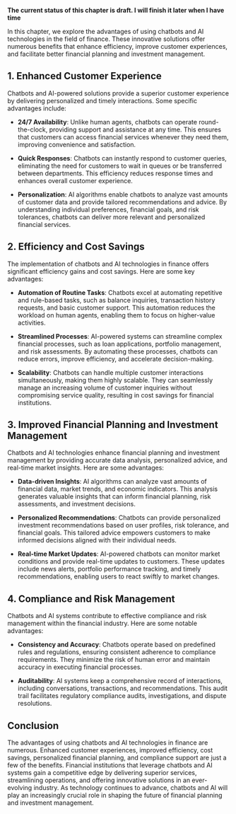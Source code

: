 **The current status of this chapter is draft. I will finish it later when I have time**

In this chapter, we explore the advantages of using chatbots and AI technologies in the field of finance. These innovative solutions offer numerous benefits that enhance efficiency, improve customer experiences, and facilitate better financial planning and investment management.

**1. Enhanced Customer Experience**
-----------------------------------

Chatbots and AI-powered solutions provide a superior customer experience by delivering personalized and timely interactions. Some specific advantages include:

* **24/7 Availability**: Unlike human agents, chatbots can operate round-the-clock, providing support and assistance at any time. This ensures that customers can access financial services whenever they need them, improving convenience and satisfaction.

* **Quick Responses**: Chatbots can instantly respond to customer queries, eliminating the need for customers to wait in queues or be transferred between departments. This efficiency reduces response times and enhances overall customer experience.

* **Personalization**: AI algorithms enable chatbots to analyze vast amounts of customer data and provide tailored recommendations and advice. By understanding individual preferences, financial goals, and risk tolerances, chatbots can deliver more relevant and personalized financial services.

**2. Efficiency and Cost Savings**
----------------------------------

The implementation of chatbots and AI technologies in finance offers significant efficiency gains and cost savings. Here are some key advantages:

* **Automation of Routine Tasks**: Chatbots excel at automating repetitive and rule-based tasks, such as balance inquiries, transaction history requests, and basic customer support. This automation reduces the workload on human agents, enabling them to focus on higher-value activities.

* **Streamlined Processes**: AI-powered systems can streamline complex financial processes, such as loan applications, portfolio management, and risk assessments. By automating these processes, chatbots can reduce errors, improve efficiency, and accelerate decision-making.

* **Scalability**: Chatbots can handle multiple customer interactions simultaneously, making them highly scalable. They can seamlessly manage an increasing volume of customer inquiries without compromising service quality, resulting in cost savings for financial institutions.

**3. Improved Financial Planning and Investment Management**
------------------------------------------------------------

Chatbots and AI technologies enhance financial planning and investment management by providing accurate data analysis, personalized advice, and real-time market insights. Here are some advantages:

* **Data-driven Insights**: AI algorithms can analyze vast amounts of financial data, market trends, and economic indicators. This analysis generates valuable insights that can inform financial planning, risk assessments, and investment decisions.

* **Personalized Recommendations**: Chatbots can provide personalized investment recommendations based on user profiles, risk tolerance, and financial goals. This tailored advice empowers customers to make informed decisions aligned with their individual needs.

* **Real-time Market Updates**: AI-powered chatbots can monitor market conditions and provide real-time updates to customers. These updates include news alerts, portfolio performance tracking, and timely recommendations, enabling users to react swiftly to market changes.

**4. Compliance and Risk Management**
-------------------------------------

Chatbots and AI systems contribute to effective compliance and risk management within the financial industry. Here are some notable advantages:

* **Consistency and Accuracy**: Chatbots operate based on predefined rules and regulations, ensuring consistent adherence to compliance requirements. They minimize the risk of human error and maintain accuracy in executing financial processes.

* **Auditability**: AI systems keep a comprehensive record of interactions, including conversations, transactions, and recommendations. This audit trail facilitates regulatory compliance audits, investigations, and dispute resolutions.

**Conclusion**
--------------

The advantages of using chatbots and AI technologies in finance are numerous. Enhanced customer experiences, improved efficiency, cost savings, personalized financial planning, and compliance support are just a few of the benefits. Financial institutions that leverage chatbots and AI systems gain a competitive edge by delivering superior services, streamlining operations, and offering innovative solutions in an ever-evolving industry. As technology continues to advance, chatbots and AI will play an increasingly crucial role in shaping the future of financial planning and investment management.
